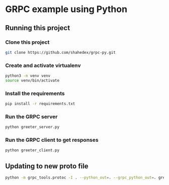 # GRPC example using Python

## Running this project

### Clone this project

```bash
git clone https://github.com/shahedex/grpc-py.git
```

### Create and activate virtualenv

```bash
python3 -m venv venv
source venv/bin/activate
```

### Install the requirements

```bash
pip install -r requirements.txt
```

### Run the GRPC server

```bash
python greeter_server.py
```

### Run the GRPC client to get responses

```bash
python greeter_client.py
```

## Updating to new proto file

```bash
python -m grpc_tools.protoc -I . --python_out=. --grpc_python_out=. greeter_service.proto
```
